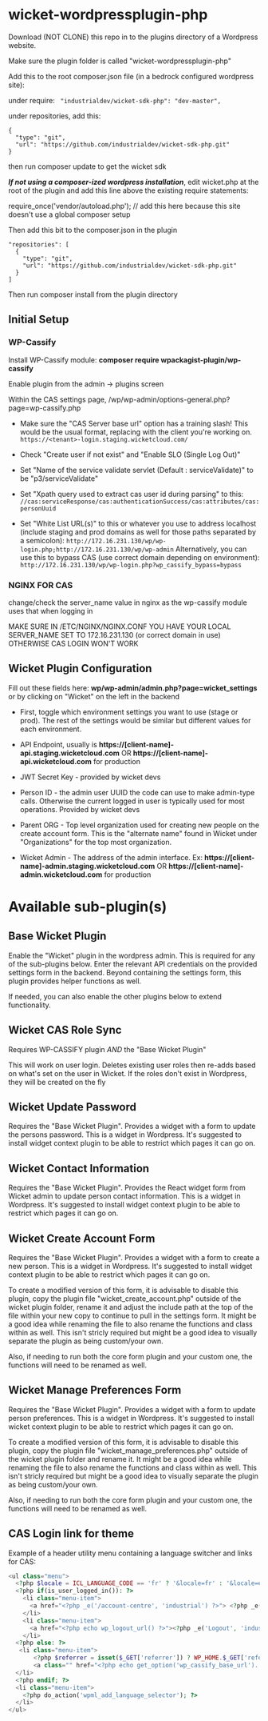 # wicket-wordpressplugin-php

Download (NOT CLONE) this repo in to the plugins directory of a Wordpress website.

Make sure the plugin folder is called "wicket-wordpressplugin-php"

Add this to the root composer.json file (in a bedrock configured wordpress site):

under require:
` "industrialdev/wicket-sdk-php": "dev-master",`

under repositories, add this:
```
{
  "type": "git",
  "url": "https://github.com/industrialdev/wicket-sdk-php.git"
}
```

then run composer update to get the wicket sdk

*__If not using a composer-ized wordpress installation__*, edit wicket.php at the root of the plugin and add this line above the existing require statements:

require_once('vendor/autoload.php'); // add this here because this site doesn't use a global composer setup

Then add this bit to the composer.json in the plugin

```
"repositories": [
  {
    "type": "git",
    "url": "https://github.com/industrialdev/wicket-sdk-php.git"
  }
]
```

Then run composer install from the plugin directory

## Initial Setup


### WP-Cassify
Install WP-Cassify module: **composer require wpackagist-plugin/wp-cassify**

Enable plugin from the admin -> plugins screen

Within the CAS settings page, /wp/wp-admin/options-general.php?page=wp-cassify.php
 - Make sure the "CAS Server base url" option has a training slash! This would be the usual format, replacing <tenant> with the client you're working on.
  ```https://<tenant>-login.staging.wicketcloud.com/```

 - Check "Create user if not exist" and "Enable SLO (Single Log Out)"
 - Set "Name of the service validate servlet (Default : serviceValidate)" to be "p3/serviceValidate"
 - Set "Xpath query used to extract cas user id during parsing" to this:
   ```//cas:serviceResponse/cas:authenticationSuccess/cas:attributes/cas:personUuid```

 - Set "White List URL(s)" to this or whatever you use to address localhost (include staging and prod domains as well for those paths separated by a semicolon):
   ```http://172.16.231.130/wp/wp-login.php;http://172.16.231.130/wp/wp-admin```
   Alternatively, you can use this to bypass CAS (use correct domain depending on environment):
   ```http://172.16.231.130/wp/wp-login.php?wp_cassify_bypass=bypass```

  ### NGINX FOR CAS
  change/check the server_name value in nginx as the wp-cassify module uses that when logging in
  
  MAKE SURE IN /ETC/NGINX/NGINX.CONF YOU HAVE YOUR LOCAL SERVER_NAME SET TO 172.16.231.130 (or correct domain in use) OTHERWISE CAS LOGIN WON'T WORK

  
  
## Wicket Plugin Configuration

Fill out these fields here: **wp/wp-admin/admin.php?page=wicket_settings** or by clicking on "Wicket" on the left in the backend
 - First, toggle which environment settings you want to use (stage or prod). The rest of the settings would be similar but different values for each environment.
  
 - API Endpoint, usually is **https://[client-name]-api.staging.wicketcloud.com** OR **https://[client-name]-api.wicketcloud.com** for production
 
 - JWT Secret Key - provided by wicket devs
 
 - Person ID - the admin user UUID the code can use to make admin-type calls. Otherwise the current logged in user is typically used for most operations. Provided by wicket devs
 
 - Parent ORG - Top level organization used for creating new people on the create account form. This is the "alternate name" found in Wicket under "Organizations" for the top most organization. 
 
 - Wicket Admin - The address of the admin interface. Ex: **https://[client-name]-admin.staging.wicketcloud.com** OR **https://[client-name]-admin.wicketcloud.com** for production


# Available sub-plugin(s)

## Base Wicket Plugin
Enable the "Wicket" plugin in the wordpress admin. This is required for any of the sub-plugins below. Enter the relevant API credentials on the provided settings form in the backend. Beyond containing the settings form, this plugin provides helper functions as well.

If needed, you can also enable the other plugins below to extend functionality.

## Wicket CAS Role Sync

Requires WP-CASSIFY plugin *AND* the "Base Wicket Plugin"

This will work on user login. Deletes existing user roles then re-adds based on what's set on the user in Wicket. If the roles don't exist in
Wordpress, they will be created on the fly

## Wicket Update Password

Requires the "Base Wicket Plugin". Provides a widget with a form to update the persons password. This is a widget in Wordpress. It's suggested to install widget context plugin to be able to restrict which pages it can go on.

## Wicket Contact Information

Requires the "Base Wicket Plugin". Provides the React widget form from Wicket admin to update person contact information. This is a widget in Wordpress. It's suggested to install widget context plugin to be able to restrict which pages it can go on.

## Wicket Create Account Form

Requires the "Base Wicket Plugin". Provides a widget with a form to create a new person. This is a widget in Wordpress. It's suggested to install widget context plugin to be able to restrict which pages it can go on. 

To create a modified version of this form, it is advisable to disable this plugin, copy the plugin file "wicket_create_account.php" outside of the wicket plugin folder, rename it and adjust the include path at the top of the file within your new copy to continue to pull in the settings form. It might be a good idea while renaming the file to also rename the functions and class within as well. This isn't stricly required but might be a good idea to visually separate the plugin as being custom/your own. 

Also, if needing to run both the core form plugin and your custom one, the functions will need to be renamed as well.

## Wicket Manage Preferences Form

Requires the "Base Wicket Plugin". Provides a widget with a form to update person preferences. This is a widget in Wordpress. It's suggested to install wicket context plugin to be able to restrict which pages it can go on. 

To create a modified version of this form, it is advisable to disable this plugin, copy the plugin file "wicket_manage_preferences.php" outside of the wicket plugin folder and rename it. It might be a good idea while renaming the file to also rename the functions and class within as well. This isn't stricly required but might be a good idea to visually separate the plugin as being custom/your own. 

Also, if needing to run both the core form plugin and your custom one, the functions will need to be renamed as well.


## CAS Login link for theme

Example of a header utility menu containing a language switcher and links for CAS:

```php
<ul class="menu">
  <?php $locale = ICL_LANGUAGE_CODE == 'fr' ? '&locale=fr' : '&locale=en'; ?>
  <?php if(is_user_logged_in()): ?>
    <li class="menu-item">
      <a href="<?php _e('/account-centre', 'industrial') ?>"> <?php _e('My Account', 'industrial') ?></a>
    </li>
    <li class="menu-item">
      <a href="<?php echo wp_logout_url() ?>"><?php _e('Logout', 'industrial') ?></a>
    </li>
  <?php else: ?>
   <li class="menu-item">
	   <?php $referrer = isset($_GET['referrer']) ? WP_HOME.$_GET['referrer'].$locale : home_url($wp->request, 'https').'/'.$locale; ?>
	   <a class="" href="<?php echo get_option('wp_cassify_base_url').'login?service='.$referrer ?>"><?php _e('Login', 'industrial') ?></a>
  </li>
  <?php endif; ?>
  <li class="menu-item">
    <?php do_action('wpml_add_language_selector'); ?>
  </li>
</ul>
```

